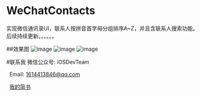 # WeChatContacts
实现微信通讯录UI，联系人按拼音首字母分组排序A~Z，并且含联系人搜索功能。后续持续更新。。。。。。

##效果图
  ![image](https://github.com/shenAlexy/WeChatContacts/blob/master/WeChatContacts-demo/WeChatContacts-demo/x.png) ![image](https://github.com/shenAlexy/WeChatContacts/blob/master/WeChatContacts-demo/WeChatContacts-demo/y.png) ![image](https://github.com/shenAlexy/WeChatContacts/blob/master/WeChatContacts-demo/WeChatContacts-demo/z.png)

#联系我
   微信公众号:  iOSDevTeam
   
   Email: 1614413846@qq.com
   
   [我的简书](https://www.jianshu.com/u/275a5a14166e)  

